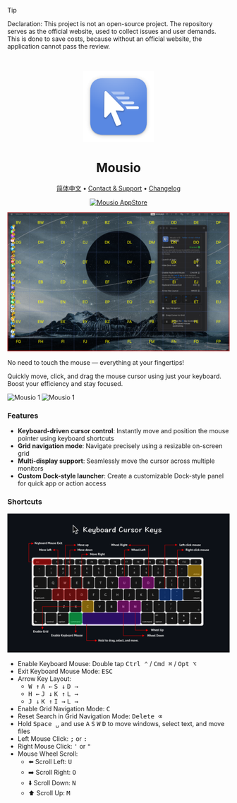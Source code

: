<!--idoc:ignore:start-->
> [!TIP]
> Declaration: This project is not an open-source project. The repository serves as the official website, used to collect issues and user demands. This is done to save costs, because without an official website, the application cannot pass the review.
<!--idoc:ignore:end-->

<div align="center">
  <br />
  <br />
  <img src="./assets/logo.png" width="160" height="160">
  <h1>
    Mousio
  </h1>
  <!--rehype:style=border: 0;-->
  <p>
    <a href="./README.zh.md">简体中文</a> • 
    <a target="_blank" href="https://github.com/jaywcjlove/mousio/issues/new?template=bug_report.yml">Contact & Support</a> • 
    <a href="./CHANGELOG.md">Changelog</a>
  </p>
  <p>
    <a target="_blank" href="https://apps.apple.com/app/Mousio/6746747327" title="Mousio for macOS">
      <img alt="Mousio AppStore" src="https://jaywcjlove.github.io/sb/download/macos.svg" height="51">
    </a>
  </p>
</div>

![Mousio 1](./assets/screenshots-1.png)

No need to touch the mouse — everything at your fingertips!

Quickly move, click, and drag the mouse cursor using just your keyboard. Boost your efficiency and stay focused.

![Mousio 1](./assets/mousio3.gif)
![Mousio 1](./assets/mousio4.gif)

### Features

- **Keyboard-driven cursor control**: Instantly move and position the mouse pointer using keyboard shortcuts  
- **Grid navigation mode**: Navigate precisely using a resizable on-screen grid  
- **Multi-display support**: Seamlessly move the cursor across multiple monitors  
- **Custom Dock-style launcher**: Create a customizable Dock-style panel for quick app or action access  

### Shortcuts

![Mousio 2](./assets/screenshots-2.png)

- Enable Keyboard Mouse: Double tap <kbd>Ctrl ⌃</kbd> / <kbd>Cmd ⌘</kbd> / <kbd>Opt ⌥</kbd>
- Exit Keyboard Mouse Mode: <kbd>ESC</kbd>
- Arrow Key Layout:
  - <kbd>W ↑</kbd> <kbd>A ←</kbd> <kbd>S ↓</kbd> <kbd>D →</kbd>
  - <kbd>H ←</kbd> <kbd>J ↓</kbd> <kbd>K ↑</kbd> <kbd>L →</kbd>
  - <kbd>J ↓</kbd> <kbd>K ↑</kbd> <kbd>I →</kbd> <kbd>L →</kbd>
- Enable Grid Navigation Mode: <kbd>C</kbd>
- Reset Search in Grid Navigation Mode: <kbd>Delete ⌫</kbd>
- Hold <kbd>Space ␣</kbd> and use <kbd>A</kbd> <kbd>S</kbd> <kbd>W</kbd> <kbd>D</kbd> to move windows, select text, and move files
- Left Mouse Click: <kbd>;</kbd> or <kbd>:</kbd>
- Right Mouse Click: <kbd>'</kbd> or <kbd>"</kbd>
- Mouse Wheel Scroll:
  - ⬅️ Scroll Left: <kbd>U</kbd>
  - ➡️ Scroll Right: <kbd>O</kbd>
  - ⬇️ Scroll Down: <kbd>N</kbd>
  - ⬆️ Scroll Up: <kbd>M</kbd>